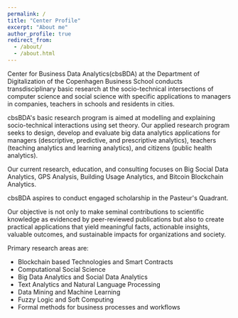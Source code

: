 ```yaml
---
permalink: /
title: "Center Profile"
excerpt: "About me"
author_profile: true
redirect_from:
  - /about/
  - /about.html
---
```




Center for Business Data Analytics(cbsBDA) at the Department of Digitalization of the Copenhagen Business School conducts transdisciplinary basic research at the socio-technical intersections of computer science and social science with specific applications to managers in companies, teachers in schools and residents in cities.

cbsBDA's basic research program is aimed at modelling and explaining socio-technical interactions using set theory. Our applied research program seeks to design, develop and evaluate big data analytics applications for managers (descriptive, predictive, and prescriptive analytics), teachers (teaching analytics and learning analytics), and citizens (public health analytics).

Our current research, education, and consulting focuses on Big Social Data Analytics, GPS Analysis, Building Usage Analytics, and Bitcoin Blockchain Analytics.

cbsBDA aspires to conduct engaged scholarship in the Pasteur's Quadrant.

Our objective is not only to make seminal contributions to scientific knowledge as evidenced by peer-reviewed publications but also to create practical applications that yield meaningful facts, actionable insights, valuable outcomes, and sustainable impacts for organizations and society.


Primary research areas are:

- Blockchain based Technologies and Smart Contracts
- Computational Social Science
- Big Data Analytics and Social Data Analytics
- Text Analytics and Natural Language Processing
- Data Mining and Machine Learning
- Fuzzy Logic and Soft Computing
- Formal methods for business processes and workflows
